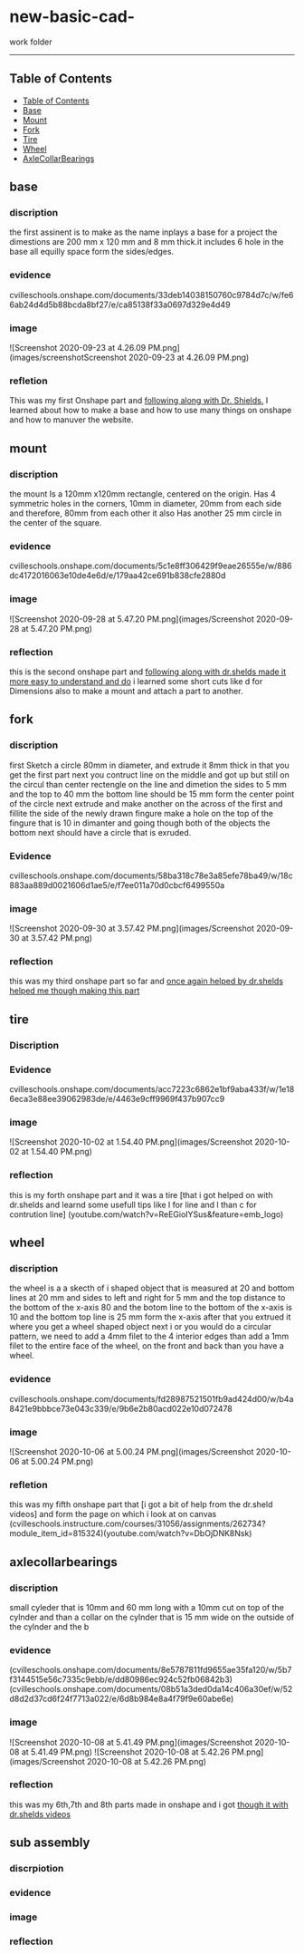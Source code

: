 # new-basic-cad-
work folder

---
## Table of Contents
* [Table of Contents](#Table-of-Contents)
* [Base](#Base)
* [Mount](#Mount)
* [Fork](#Fork)
* [Tire](#Tire)
* [Wheel](#Wheel)
* [AxleCollarBearings](#AxleCollarBearings)

##  base

### discription 
the first assinent is to make as the name inplays a base for a project the dimestions are 200 mm x 120 mm and 8 mm thick.it includes 6 hole in the base all equilly space form the sides/edges. 

### evidence 
cvilleschools.onshape.com/documents/33deb14038150760c9784d7c/w/fe66ab24d4d5b88bcda8bf27/e/ca85138f33a0697d329e4d49


### image

![Screenshot 2020-09-23 at 4.26.09 PM.png](images/screenshotScreenshot 2020-09-23 at 4.26.09 PM.png)
 
 ### refletion 
 
 This was my first Onshape part and [following along with Dr. Shields.](https://www.youtube.com/watch?v=93BFUD-HAG8&feature=emb_title&scrlybrkr=5670f0b4)  I learned about how to make a base and how to use many things on onshape and how to manuver the website.

## mount 

### discription 
the mount Is a 120mm x120mm rectangle, centered on the origin.
Has 4 symmetric holes in the corners, 10mm in diameter, 20mm from each side and therefore, 80mm from each other
 it also Has another 25 mm circle in the center of the square.
### evidence 
cvilleschools.onshape.com/documents/5c1e8ff306429f9eae26555e/w/886dc4172016063e10de4e6d/e/179aa42ce691b838cfe2880d

### image 

![Screenshot 2020-09-28 at 5.47.20 PM.png](images/Screenshot 2020-09-28 at 5.47.20 PM.png)

### reflection 

this is the second onshape part and [following along with dr.shelds made it more easy to understand and do](youtube.com/watch?v=BWDk4BZFXDQ&feature=emb_logo) 
i learned some short cuts like d for Dimensions also to make a mount and attach a part to another.
## fork 

### discription 
 first Sketch a circle 80mm in diameter, and extrude it 8mm thick in that you get the first part next you contruct line on the middle and got up but still on the circul than center rectengle on the line and dimetion the sides to 5 mm and the top to 40 mm the bottom line should be 15 mm form the center point of the circle next extrude and make another on the across of the first and fillite the side of the newly drawn fingure make a hole on the top of the fingure that is 10 in dimanter and going though both of the objects the bottom next should have a circle that is exruded.

### Evidence 
cvilleschools.onshape.com/documents/58ba318c78e3a85efe78ba49/w/18c883aa889d0021606d1ae5/e/f7ee011a70d0cbcf6499550a

### image 

![Screenshot 2020-09-30 at 3.57.42 PM.png](images/Screenshot 2020-09-30 at 3.57.42 PM.png)

### reflection 
this was my third onshape part so far and [once again helped by dr.shelds helped me though making this part](https://www.youtube.com/watch?v=wQlTfOw8rYQ&feature=emb_logo)

## tire 

### Discription 


### Evidence 
cvilleschools.onshape.com/documents/acc7223c6862e1bf9aba433f/w/1e186eca3e88ee39062983de/e/4463e9cff9969f437b907cc9

### image 

![Screenshot 2020-10-02 at 1.54.40 PM.png](images/Screenshot 2020-10-02 at 1.54.40 PM.png)

### reflection
this is my forth onshape part and it was a tire [that i got helped on with dr.shelds and learnd some usefull tips like l for line and l than c for contrution line]        (youtube.com/watch?v=ReEGioIYSus&feature=emb_logo)

## wheel 

### discription 
 the wheel is a a skecth of i shaped object that is measured at 20 and bottom lines at 20 mm and sides to left and right for 5 mm and the top distance to the bottom of the x-axis 80 and the botom line to the bottom of the x-axis is 10 and the bottom top line is 25 mm form the x-axis after that you extrued it where you get a wheel shaped object next  i or you would do a circular pattern, we need to add a 4mm filet to the 4 interior edges than add a 1mm filet to the entire face of the wheel, on the front and back than you have a wheel.                       

### evidence
cvilleschools.onshape.com/documents/fd28987521501fb9ad424d00/w/b4a8421e9bbbce73e043c339/e/9b6e2b80acd022e10d072478
### image 

![Screenshot 2020-10-06 at 5.00.24 PM.png](images/Screenshot 2020-10-06 at 5.00.24 PM.png)

### refletion 
this was my fifth onshape part that [i got a bit of help from the dr.sheld videos] and form the page on which i look at on canvas (cvilleschools.instructure.com/courses/31056/assignments/262734?module_item_id=815324)(youtube.com/watch?v=DbOjDNK8Nsk)

## axlecollarbearings  

### discription 
small cyleder that is 10mm and 60 mm long with a 10mm cut on top of the cylnder and than a collar on the cylnder that is 15 mm wide on the outside of the cylnder 
and the b
### evidence 
(cvilleschools.onshape.com/documents/8e5787811fd9655ae35fa120/w/5b7f3144515e56c7335c9ebb/e/dd80986ec924c52fb06842b3)(cvilleschools.onshape.com/documents/08b51a3ded0da14c406a30ef/w/52d8d2d37cd6f24f7713a022/e/6d8b984e8a4f79f9e60abe6e)
### image 
![Screenshot 2020-10-08 at 5.41.49 PM.png](images/Screenshot 2020-10-08 at 5.41.49 PM.png) 
![Screenshot 2020-10-08 at 5.42.26 PM.png](images/Screenshot 2020-10-08 at 5.42.26 PM.png)

### reflection 
this was my 6th,7th and 8th parts made in onshape and i got [though it with dr.shelds videos](youtube.com/watch?v=2r7YqGuF1vY)

## sub assembly 

### discrpiotion 

### evidence 

### image 

### reflection 





